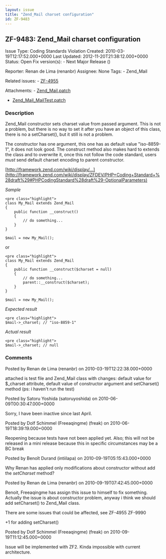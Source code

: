 ```yaml
---
layout: issue
title: "Zend_Mail charset configuration"
id: ZF-9483
---
```


ZF-9483: Zend\_Mail charset configuration
-----------------------------------------

 Issue Type: Coding Standards Violation Created: 2010-03-19T12:17:52.000+0000 Last Updated: 2012-11-20T21:38:12.000+0000 Status: Open Fix version(s): - Next Major Release ()
 
 Reporter:  Renan de Lima (renanbr)  Assignee:  None  Tags: - Zend\_Mail
 
 Related issues: - [ZF-4955](/issues/browse/ZF-4955)
 
 Attachments: - [Zend\_Mail.patch](/issues/secure/attachment/12939/Zend_Mail.patch)
- [Zend\_Mail\_MailTest.patch](/issues/secure/attachment/12940/Zend_Mail_MailTest.patch)
 
### Description

Zend\_Mail constructor sets charset value from passed argument. This is not a problem, but there is no way to set it after you have an object of this class, there is no a setCharset(), but it still is not a problem.

The constructor has one argument, this one has as default value "iso-8859-1", it does not look good. The construct method also makes hard to extends the class and to overwrite it, once this not follow the code standard, users _must_ send default charset encoding to parent constructor.

[http://framework.zend.com/wiki/display/…](http://framework.zend.com/wiki/display/ZFDEV/PHP+Coding+Standard+%28draft%29#PHPCodingStandard%28draft%29-OptionalParameters)

_Sample_

 
    <pre class="highlight">
    class My_Mail extends Zend_Mail
    {
        public function __construct()
        {
            // do something...
        }
    }
    
    $mail = new My_Mail();


or

 
    <pre class="highlight">
    class My_Mail extends Zend_Mail
    {
        public function __construct($charset = null)
        {
            // do something...
            parent::__construct($charset);
        }
    }
    
    $mail = new My_Mail();


_Expected result_

 
    <pre class="highlight">
    $mail->_charset; // "iso-8859-1"


_Actual result_

 
    <pre class="highlight">
    $mail->_charset; // null


 

 

### Comments

Posted by Renan de Lima (renanbr) on 2010-03-19T12:22:38.000+0000

attached is test file and Zend\_Mail class with changes: default value for $\_charset attribute, default value of constructor argument and setCharset() method (ps: i haven't run the test)

 

 

Posted by Satoru Yoshida (satoruyoshida) on 2010-06-09T00:30:47.000+0000

Sorry, I have been inactive since last April.

 

 

Posted by Dolf Schimmel (Freeaqingme) (freak) on 2010-06-19T18:39:19.000+0000

Reopening because tests have not been applied yet. Also; this will not be released in a mini release because this in specific circumstances may be a BC break

 

 

Posted by Benoît Durand (intiilapa) on 2010-09-19T05:15:43.000+0000

Why Renan has applied only modifications about constructor without add the _setCharset_ method?

 

 

Posted by Renan de Lima (renanbr) on 2010-09-19T07:42:45.000+0000

Benoit, Freeaqingme has assign this issue to himself to fix something. Actually the issue is about constructor problem, anyway i think we should add setCharset() to Zend\_Mail class.

There are some issues that could be affected, see ZF-4955 ZF-9990

+1 for adding setCharset()

 

 

Posted by Dolf Schimmel (Freeaqingme) (freak) on 2010-09-19T11:12:45.000+0000

Issue will be implemented with ZF2. Kinda impossible with current architecture.

 

 